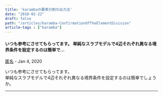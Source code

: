 ```yaml
---
title: 'karambaの要素分割の出力法'
date: "2018-02-22"
draft: false
path: "/articles/karamba-ConfirmationOfTheElementDivision"
article-tags : ["karamba"]
---
```


#### いつも参考にさせてもらってます。 単純なスラブモデルで4辺それぞれ異なる境界条件を設定するのは簡単で...
[匿名]( "noreply@blogger.com") - <time datetime="2020-01-23T06:44:36.799+09:00">Jan 4, 2020</time>

いつも参考にさせてもらってます。  
単純なスラブモデルで4辺それぞれ異なる境界条件を設定するのは簡単でしょうか。
<hr />
